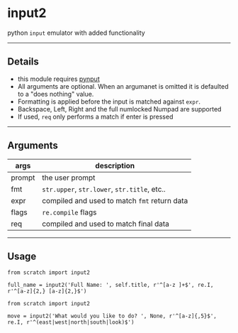 # input2
python `input` emulator with added functionality

--------

## Details

* this module requires [pynput](https://pypi.org/project/pynput/)
* All arguments are optional. When an argumanet is omitted it is defaulted to a "does nothing" value.
* Formatting is applied before the input is matched against `expr`. 
* Backspace, Left, Right and the full numlocked Numpad are supported
* If used, `req` only performs a match if enter is pressed

-------

## Arguments
|args|description|
|-|-|
|prompt | the user prompt|
|fmt    | `str.upper`, `str.lower`, `str.title`, etc..|
|expr   | compiled and used to match `fmt` return data|
|flags  | `re.compile` flags|
|req    | compiled and used to match final data|

-------

## Usage
```python3
from scratch import input2

full_name = input2('Full Name: ', self.title, r'^[a-z ]+$', re.I, r'^[a-z]{2,} [a-z]{2,}$')
```


```python3
from scratch import input2

move = input2('What would you like to do? ', None, r'^[a-z]{,5}$', re.I, r'^(east|west|north|south|look)$')
```
